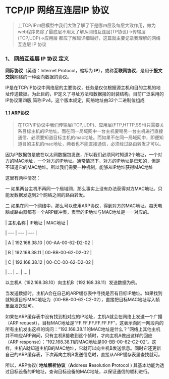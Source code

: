 # TCP\/IP 网络互连层IP 协议
> 上TCP/IP四层模型中我们大致了解了下是哪四层及每层大致作用，做为web程序员除了最底层不用太了解从网络互连层(TP协议)->传输层(TCP,UDP)->应用层 都应了解越详细越好，这篇就主要记录我理解的网络互连层 IP 协议



### 1、 网络互连层 IP 协议 定义

**网际协议**（英语：Internet Protocol，缩写为 **IP**），或称**互联网协议**，是用于**报文交换**网络的一种面向数据的协议。

IP是在TCP/IP协议中网络层的主要协议，任务是仅仅根据源主机和目的主机的地址传送数据。为此目的，IP定义了寻址方法和数据报的封装结构。目前广泛采用的IP协议第四版,简称IPv4，这个版本规定，网络地址由32个二进制位组成




#### 1.1 ARP协议



> 在TCP\/IP协议中我们传输层\(TCP,UDP\)、应用层\(FTP,HTTP,SSH\)只需要关系目标主机的IP地址。而在同一局域网中一台主机要喝另一台主机进行直接通信、必须要知道目标主机的mac地址。而如果不在同一局域网中，即便知道目的主机的mac地址，两者也不能直接通信，必须经过路由转发才可以。





因为IP数据包是放在以太网数据包发送，所以我们必须同时知道2个地址，一个对方的MAC地址，一个对方的IP地址。通常情况下，对方的IP地址是已知的，但是不知道它的MAC地址。所以我们需要一种机制，能够从IP地址获得MAC地址



这里有两种情况：



一 如果两台主机不再同一个局域网，那么事实上没有办法获得对方MAC地址。只能发数据发送到2个网络之间的路由转发。



二 如果在同一个网络中，那么可以使用ARP协议，得到对方的MAC地址。每天电脑或路由器都有一个ARP缓冲表，表里的IP地址与MAC地址是一一对应的。



| 主机名称 | IP地址 | MAC地址 |

| --- | --- | --- |

| A | 192.168.38.10 | 00-AA-00-62-D2-02 |

| B | 192.168.38.11 | 00-BB-00-62-D2-02 |

| C | 192.168.38.12 | 00-CC-00-62-D2-02 |

| ... | ... | ... |



以主机A（192.168.38.10）向主机B（192.168.38.11）发送数据为例。

当发送数据时，主机A会在自己的ARP缓存表中寻找是否有目标IP地址。如果找到就知道目标MAC地址为（00-BB-00-62-C2-02），直接把目标MAC地址写入帧里面发送就可。

如果在ARP缓存表中没有找到相对应的IP地址，主机A就会在网络上发送一个广播（ARP request），目标MAC地址是“FF.FF.FF.FF.FF.FF”，这表示向同一网段内的所有主机发出这样的询问：“192.168.38.11的MAC地址是什么？”网络上其他主机并不响应ARP询问，只有主机B接收到这个帧时，才向主机A做出这样的回应（ARP response）：“192.168.38.11的MAC地址是00-BB-00-62-C2-02”。这样，主机A就知道主机B的MAC地址，它就可以向主机B发送信息。同时它还更新自己的ARP缓存表，下次再向主机B发送信息时，直接从ARP缓存表里查找就可。



所以，ARP协议\( **地址解析协议**（**A**ddress **R**esolution **P**rotocol \) 其基本功能为透过目标设备的IP地址，查询目标设备的MAC地址，以保证通信的顺利进行。




